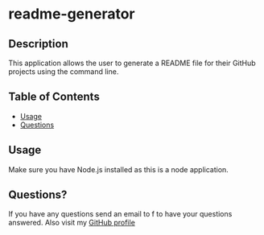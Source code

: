 # readme-generator
## Description
This application allows the user to generate a README file for their GitHub projects using the command line.
## Table of Contents
* [Usage](https://github.com/kesiahp18/readme-generator#usage)
* [Questions](https://github.com/kesiahp18/readme-generator#questions)
    
## Usage
Make sure you have Node.js installed as this is a node application.

## Questions?
If you have any questions send an email to f to have your questions answered.
Also visit my [GitHub profile](github.com/kesiahp18)
